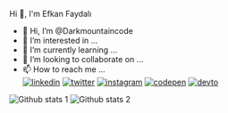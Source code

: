   Hi 👋, I'm Efkan Faydalı

- 👋 Hi, I’m @Darkmountaincode
- 👀 I’m interested in ...
- 🌱 I’m currently learning ...
- 💞️ I’m looking to collaborate on ...
- 📫 How to reach me ...
  <br>
[![linkedin](https://raw.githubusercontent.com/rahuldkjain/github-profile-readme-generator/master/src/images/icons/Social/linked-in-alt.svg)](https://www.linkedin.com/in/efkan-faydal%C4%B1-220a151b7/)
[![twitter](https://raw.githubusercontent.com/rahuldkjain/github-profile-readme-generator/master/src/images/icons/Social/twitter.svg)](https://twitter.com/babybayneydis)
[![instagram](https://raw.githubusercontent.com/rahuldkjain/github-profile-readme-generator/master/src/images/icons/Social/instagram.svg)](https://www.instagram.com/efkanfaydali/)
[![codepen](https://raw.githubusercontent.com/rahuldkjain/github-profile-readme-generator/master/src/images/icons/Social/codepen.svg)](https://codepen.io/Darkmountaincode)
[![devto](https://raw.githubusercontent.com/rahuldkjain/github-profile-readme-generator/master/src/images/icons/Social/devto.svg)](https://dev.to/dashboard)


![Github stats 1](https://github-readme-stats.vercel.app/api?username=Darkmountaincode&show_icons=true&theme=gradient) 
![Github stats 2](https://github-readme-stats.vercel.app/api?username=Darkmountaincode&show_icons=true&theme=radical)

<!---
Darkmountaincode/Darkmountaincode is a ✨ special ✨ repository because its `README.md` (this file) appears on your GitHub profile.
You can click the Preview link to take a look at your changes.
--->
